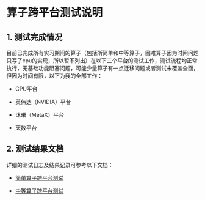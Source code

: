 # 算子跨平台测试说明

## 1. 测试完成情况

目前已完成所有实习期间的算子（包括所简单和中等算子，困难算子因为时间问题只写了cpu的实现，所以暂不列出）在以下三个平台的测试工作，测试流程均正常执行，无基础功能阻塞问题，可能少量算子有一点迁移问题或者测试未覆盖全面，但因为时间有限，以下为我的全部工作：

*   CPU平台

*   英伟达（NVIDIA）平台

*   沐曦（MetaX）平台

*   天数平台

## 2. 测试结果文档

详细的测试日志及结果记录可参考以下文档：

*  [简单算子跨平台测试](./easy_ops/README.md)

*  [中等算子跨平台测试](./mid_ops/README.md)